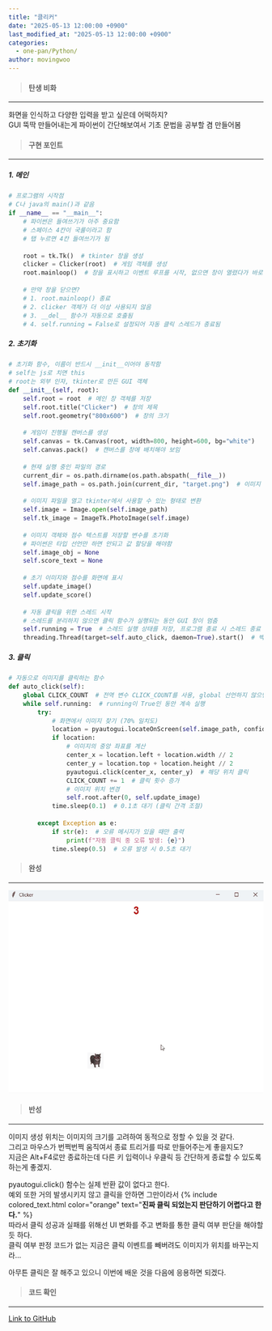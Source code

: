 ```yaml
---
title: "클리커"
date: "2025-05-13 12:00:00 +0900"
last_modified_at: "2025-05-13 12:00:00 +0900"
categories: 
  - one-pan/Python/
author: movingwoo
---
```

> #### 탄생 비화  
---  

화면을 인식하고 다양한 입력을 받고 싶은데 어떡하지?  
GUI 뚝딱 만들어내는게 파이썬이 간단해보여서 기초 문법을 공부할 겸 만들어봄  
  
> #### 구현 포인트  
---  

##### 1. 메인  
    
```python
# 프로그램의 시작점
# C나 java의 main()과 같음
if __name__ == "__main__":
    # 파이썬은 들여쓰기가 아주 중요함
    # 스페이스 4칸이 국룰이라고 함
    # 탭 누르면 4칸 들여쓰기가 됨

    root = tk.Tk()  # tkinter 창을 생성
    clicker = Clicker(root)  # 게임 객체를 생성
    root.mainloop()  # 창을 표시하고 이벤트 루프를 시작, 없으면 창이 열렸다가 바로 닫힘

    # 만약 창을 닫으면?
    # 1. root.mainloop() 종료
    # 2. clicker 객체가 더 이상 사용되지 않음
    # 3. __del__ 함수가 자동으로 호출됨
    # 4. self.running = False로 설정되어 자동 클릭 스레드가 종료됨
```
  
##### 2. 초기화
  
```python
# 초기화 함수, 이름이 반드시 __init__이어야 동작함
# self는 js로 치면 this
# root는 외부 인자, tkinter로 만든 GUI 객체
def __init__(self, root):   
    self.root = root  # 메인 창 객체를 저장
    self.root.title("Clicker")  # 창의 제목
    self.root.geometry("800x600")  # 창의 크기
    
    # 게임이 진행될 캔버스를 생성
    self.canvas = tk.Canvas(root, width=800, height=600, bg="white")
    self.canvas.pack()  # 캔버스를 창에 배치해야 보임

    # 현재 실행 중인 파일의 경로
    current_dir = os.path.dirname(os.path.abspath(__file__))
    self.image_path = os.path.join(current_dir, "target.png")  # 이미지 파일의 전체 경로를 생성
    
    # 이미지 파일을 열고 tkinter에서 사용할 수 있는 형태로 변환
    self.image = Image.open(self.image_path)
    self.tk_image = ImageTk.PhotoImage(self.image)

    # 이미지 객체와 점수 텍스트를 저장할 변수를 초기화
    # 파이썬은 타입 선언만 하면 안되고 값 할당을 해야함
    self.image_obj = None
    self.score_text = None
    
    # 초기 이미지와 점수를 화면에 표시
    self.update_image()
    self.update_score()

    # 자동 클릭을 위한 스레드 시작
    # 스레드를 분리하지 않으면 클릭 함수가 실행되는 동안 GUI 창이 멈춤
    self.running = True  # 스레드 실행 상태를 저장, 프로그램 종료 시 스레드 종료
    threading.Thread(target=self.auto_click, daemon=True).start()  # 백그라운드에서 자동 클릭 스레드 실행
```
  
##### 3. 클릭
  
```python
# 자동으로 이미지를 클릭하는 함수
def auto_click(self):
    global CLICK_COUNT  # 전역 변수 CLICK_COUNT를 사용, global 선언하지 않으면 지역변수로 처리
    while self.running:  # running이 True인 동안 계속 실행
        try:
            # 화면에서 이미지 찾기 (70% 일치도)
            location = pyautogui.locateOnScreen(self.image_path, confidence=0.7)
            if location: 
                # 이미지의 중앙 좌표를 계산
                center_x = location.left + location.width // 2
                center_y = location.top + location.height // 2
                pyautogui.click(center_x, center_y)  # 해당 위치 클릭
                CLICK_COUNT += 1  # 클릭 횟수 증가
                # 이미지 위치 변경
                self.root.after(0, self.update_image)
            time.sleep(0.1)  # 0.1초 대기 (클릭 간격 조절)

        except Exception as e:
            if str(e):  # 오류 메시지가 있을 때만 출력
                print(f"자동 클릭 중 오류 발생: {e}")
            time.sleep(0.5)  # 오류 발생 시 0.5초 대기
```
  
> #### 완성  
---  

![img01](/assets/images/posts/one-pan/Python/2025-05-13-Clicker/img01.gif)  
  
> #### 반성  
---  

이미지 생성 위치는 이미지의 크기를 고려하여 동적으로 정할 수 있을 것 같다.  
그리고 마우스가 번쩍번쩍 움직여서 종료 트리거를 따로 만들어주는게 좋을지도?  
지금은 Alt+F4로만 종료하는데 다른 키 입력이나 우클릭 등 간단하게 종료할 수 있도록 하는게 좋겠지.  
  
pyautogui.click() 함수는 실제 반환 값이 없다고 한다.  
예외 또한 거의 발생시키지 않고 클릭을 안하면 그만이라서 {% include colored_text.html color="orange" text="**진짜 클릭 되었는지 판단하기 어렵다고 한다.**" %}  
따라서 클릭 성공과 실패를 위해선 UI 변화를 주고 변화를 통한 클릭 여부 판단을 해야할 듯 하다.  
클릭 여부 판정 코드가 없는 지금은 클릭 이벤트를 빼버려도 이미지가 위치를 바꾸는지라...  
  
아무튼 클릭은 잘 해주고 있으니 이번에 배운 것을 다음에 응용하면 되겠다.  
  
> #### 코드 확인   
---  

[Link to GitHub](https://raw.githubusercontent.com/movingwoo/movingwoo-snippets/refs/heads/main/one-pan/Python/2025-05-13-Clicker.py)

